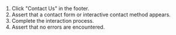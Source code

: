 1. Click "Contact Us" in the footer.
2. Assert that a contact form or interactive contact method appears.
3. Complete the interaction process.
4. Assert that no errors are encountered.